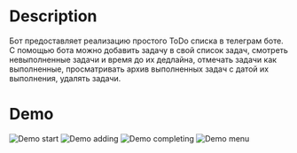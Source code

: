 # Description
Бот предоставляет реализацию простого ToDo списка в телеграм боте. С помощью бота можно добавить задачу в свой список задач, смотреть невыполненные задачи и время до их дедлайна, отмечать задачи как выполненные, просматривать архив выполненных задач с датой их выполнения, удалять задачи.

# Demo
![Demo start](https://github.com/sskroi/ToDoBot1/blob/master/demo/images/start.png?raw=true)
![Demo adding](https://github.com/sskroi/ToDoBot1/blob/master/demo/images/adding.png?raw=true)
![Demo completing](https://github.com/sskroi/ToDoBot1/blob/master/demo/images/completing.png?raw=true)
![Demo menu](https://github.com/sskroi/ToDoBot1/blob/master/demo/images/menu.png?raw=true)
